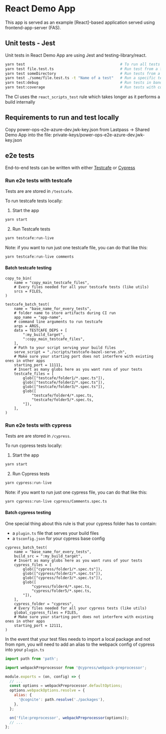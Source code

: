 # React Demo App

This app is served as an example [React]-based application served using frontend-app-server (FAS).

## Unit tests - Jest

Unit tests in React Demo App are using Jest and testing-library/react.

```sh
yarn test                                           # To run all tests in watch mode
yarn test file.test.ts                              # Run test from a file
yarn test someDirectory                             # Run tests from a specific directory
yarn test ./some/file.test.ts -t "Name of a test"   # Run a specific test from a file
yarn test:debug                                     # Run tests in band
yarn test:coverage                                  # Run tests with coverage report
```

The CI uses the `react_scripts_test` rule which takes longer as it performs a build internally

## Requirements to run and test locally

Copy power-ops-e2e-azure-dev.jwk-key.json from Lastpass -> Shared Demo App into the file:
private-keys/power-ops-e2e-azure-dev.jwk-key.json

## e2e tests

End-to-end tests can be written with either [Testcafe](https://github.com/DevExpress/testcafe) or [Cypress](https://github.com/cypress-io/cypress)

### Run e2e tests with testcafe

Tests are are stored in `/testcafe`.

To run testcafe tests locally:

1. Start the app

```sh
yarn start
```

2. Run Testcafe tests

```sh
yarn testcafe:run-live
```

Note: if you want to run just one testcafe file, you can do that like this:

```sh
yarn testcafe:run-live comments
```

#### Batch testcafe testing

```bazel
copy_to_bin(
    name = "copy_main_testcafe_files",
    # Every files needed for all your testcafe tests (like utils)
    srcs = FILES,
)

testcafe_batch_test(
    name = "base_name_for_every_tests",
    # folder name to store artifacts during CI run
    app_name = "app-name",
    # command line arguments to run testcafe
    args = ARGS,
    data = TESTCAFE_DEPS + [
        ":my_build_target",
        ":copy_main_testcafe_files",
    ],
    # Path to your script serving your build files
    serve_script = "./scripts/testcafe-bazel-serve.sh",
    # Make sure your starting port does not interfere with existing ones in other apps
    starting_port = 11111,
    # Insert as many globs here as you want runs of your tests
    testcafe_files = [
        glob(["testcafe/folder1/*.spec.ts"]),
        glob(["testcafe/folder2/*.spec.ts"]),
        glob(["testcafe/folder3/*.spec.ts"]),
        glob([
            "testcafe/folder4/*.spec.ts,
            "testcafe/folder5/*.spec.ts,
        "]),
    ],
)
```

### Run e2e tests with cypress

Tests are are stored in `/cypress`.

To run cypress tests locally:

1. Start the app

```sh
yarn start
```

2. Run Cypress tests

```sh
yarn cypress:run-live
```

Note: if you want to run just one cypress file, you can do that like this:

```sh
yarn cypress:run-live cypress/Comments.spec.ts
```

#### Batch cypress testing

One special thing about this rule is that your cypress folder has to contain:

- a `plugin.ts` file that serves your build files
- a `tsconfig.json` for your cypress base config

```bazel
cypress_batch_test(
    name = "base_name_for_every_tests",
    build_src = ":my_build_target",
    # Insert as many globs here as you want runs of your tests
    cypress_files = [
        glob(["cypress/folder1/*.spec.ts"]),
        glob(["cypress/folder2/*.spec.ts"]),
        glob(["cypress/folder3/*.spec.ts"]),
        glob([
            "cypress/folder4/*.spec.ts,
            "cypress/folder5/*.spec.ts,
        "]),
    ],
    cypress_folder = "cypress",
    # Every files needed for all your cypress tests (like utils)
    global_cypress_files = FILES,
    # Make sure your starting port does not interfere with existing ones in other apps
    starting_port = 12111,
)
```

In the event that your test files needs to import a local package and not from npm, you will need to add
an alias to the webpack config of cypress into your `plugin.ts`

```javascript
import path from 'path';

import webpackPreprocessor from '@cypress/webpack-preprocessor';

module.exports = (on, config) => {
  // ...
  const options = webpackPreprocessor.defaultOptions;
  options.webpackOptions.resolve = {
    alias: {
      '@cognite': path.resolve('./packages'),
    },
  };

  on('file:preprocessor', webpackPreprocessor(options));
  // ...
};
```
